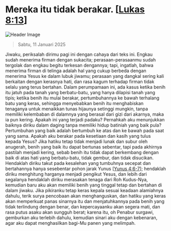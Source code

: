 
# Mereka itu tidak berakar. [[Lukas 8:13](http://alkitab.sabda.org/?Lukas%208:13)]

![Header Image](https://alkitab.app/slice/sunrise.jpg)

> Sabtu, 11 Januari 2025

Jiwaku, periksalah dirimu pagi ini dengan cahaya dari teks ini. Engkau sudah menerima firman dengan sukacita; perasaan-perasaanmu sudah tergolak dan engkau begitu terkesan dengannya; tapi, ingatlah, bahwa menerima firman di telinga adalah hal yang cukup berbeda dengan menerima Yesus ke dalam lubuk jiwamu; perasaan yang dangkal sering kali berkaitan dengan kerasnya hati, dan rasa kagum terhadap firman tidak selalu yang terus bertahan. Dalam perumpamaan ini, ada kasus ketika benih itu jatuh pada tanah yang berbatu-batu, yang hanya dilapisi tanah yang tipis; ketika benih itu mulai berakar, pertumbuhannya ke bawah terhalang batu yang keras, sehingga menyebabkan benih itu menghabiskan tenaganya untuk menaikkan tunas hijaunya setinggi mungkin, tanpa memiliki kelembaban di dalamnya yang berasal dari gizi dari akarnya, maka ia pun kering. Apakah ini yang terjadi padaku? Pernahkah aku menunjukkan baiknya diriku dalam daging tanpa memiliki hidup batiniah yang baik pula? Pertumbuhan yang baik adalah bertumbuh ke atas dan ke bawah pada saat yang sama. Apakah aku berakar pada kesetiaan dan kasih yang tulus kepada Yesus? Jika hatiku tetap tidak menjadi lunak dan subur oleh anugerah, benih yang baik itu dapat bertunas sebentar, tapi pada akhirnya pastilah menjadi kering, sebab benih itu tidak dapat berkembang dengan baik di atas hati yang berbatu-batu, tidak gembur, dan tidak disucikan. Hendaklah diriku takut pada kesalehan yang tumbuhnya secepat dan bertahannya hanya sesebentar pohon jarak Yunus [[Yunus 4:6-7](http://alkitab.sabda.org/?Yunus%204:6-7)]; hendaklah diriku menghitung harganya menjadi pengikut Yesus, dan lebih dari segalanya hendaklah diriku merasakan tenaga dari Roh Kudus-Nya, kemudian baru aku akan memiliki benih yang tinggal tetap dan bertahan di dalam jiwaku. Jika pikiranku tetap keras kepala sesuai keadaan alamiahnya dahulu, terik surya pencobaan akan menghanguskan, dan hatiku yang keras akan memperkuat panas sinarnya itu dan menjatuhkannya pada benih yang tidak terlindung dengan benar, dan kepercayaanku akan segera mati, dan rasa putus asaku akan sungguh berat; karena itu, oh Penabur surgawi, gemburkan aku terlebih dahulu, kemudian sinari aku dengan kebenaran, agar aku dapat menghasilkan bagi-Mu panen yang melimpah.
    